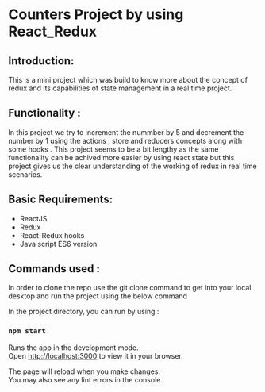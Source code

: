# Counters Project by using React_Redux 

## Introduction:

This is a mini project which was build to know more about the concept of redux and its capabilities of state management in a real time project.

## Functionality :

In this project we try to increment the nummber by 5 and decrement the number by 1 using the actions , store and reducers concepts along with some hooks . This project seems to be a bit lengthy as the same functionality can be achived more easier by using react state but this project gives us the clear understanding of the working of redux in real time scenarios.

## Basic Requirements:
- ReactJS
- Redux
- React-Redux hooks
- Java script ES6 version

## Commands used :
In order to clone the repo use the git clone command to get into your local desktop and run the project using the below command 

In the project directory, you can run by using :

### `npm start`

Runs the app in the development mode.\
Open [http://localhost:3000](http://localhost:3000) to view it in your browser.

The page will reload when you make changes.\
You may also see any lint errors in the console.




